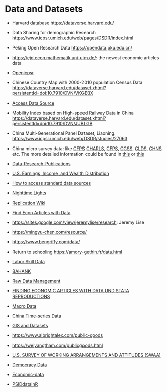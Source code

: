 # Data and Datasets

- Harvard database <https://dataverse.harvard.edu/>

- Data Sharing for demographic Research <https://www.icpsr.umich.edu/web/pages/DSDR/index.html>

- Peking Open Research Data <https://opendata.pku.edu.cn/>

- <https://ejd.econ.mathematik.uni-ulm.de/>: the newest economic articles data

- [Openicpsr](https://www.openicpsr.org/openicpsr/search/studies)

- Chinese Country Map with 2000-2010 population Census Data <https://dataverse.harvard.edu/dataset.xhtml?persistentId=doi:10.7910/DVN/VKGEBX>

- [Access Data Source](https://faculty.wcas.northwestern.edu/mdo738/teaching/datadoc1.pdf)

- Mobility Index based on High-speed Railway Data in China <https://dataverse.harvard.edu/dataset.xhtml?persistentId=doi:10.7910/DVN/JUBLGB>

- China Multi-Generational Panel Dataset, Liaoning. <https://www.icpsr.umich.edu/web/DSDR/studies/27063>

- China micro survey data: like [CFPS](http://www.isss.pku.edu.cn/cfps/en/index.htm) [CHARLS](http://charls.pku.edu.cn/), [CFPS](https://chfs.swufe.edu.cn/), [CGSS](http://cgss.ruc.edu.cn/), [CLDS](http://css.sysu.edu.cn/Data), [CHNS](https://www.cpc.unc.edu/projects/china/data) etc. The more detailed information could be found in [this](https://sites.google.com/view/leileitilburg/resources/data-in-china) or [this](https://mp.weixin.qq.com/s/GgmhZXyAeXpT-8iQf-uV0Q) 

- [Data-Research-Publications](https://github.com/ggallipoli/Data-Research-Publications)

- [U.S. Earnings, Income, and Wealth Distribution](https://sites.google.com/site/kuhnecon/home/us-inequality)

- [How to access standard data sources](https://www.sas.upenn.edu/~vr0j/oldteaching/econ8185-12/datadoc1.pdf)

- [Nighttime Lights](http://www.richard-bluhm.com/wp-content/uploads/2020/02/Lecture-5-Nighttime-Lights-Bluhm.pdf)

- [Replication Wiki](http://replication.uni-goettingen.de/wiki/index.php/Main_Page)

- [Find Econ Articles with Data](https://ejd.econ.mathematik.uni-ulm.de/)

- <https://sites.google.com/view/jeremylise/research>: Jeremy Lise

- <https://mingyu-chen.com/resource/>

- <https://www.bengriffy.com/data/>

- Return to schooling <https://amory-gethin.fr/data.html>

- [Labor Skill Data](https://docs.google.com/spreadsheets/d/17xjdGhUT_W5WeRf_AcVQmqiHfatQk92n/edit#gid=1489082038)

- [BAHANK](https://baseforhank.github.io/BASEtoolbox.jl/)

- [Raw Data Management](https://povertyaction.github.io/guides/cleaning/rawdatamanagement/)

- [FINDING ECONOMIC ARTICLES WITH DATA UND STATA REPRODUCTIONS](https://skranz.github.io/)

- [Macro Data](https://sites.google.com/site/medevecon/devecondata/macro#h.p_ID_859)

- [China Time-series Data](https://www.atlantafed.org/cqer/research/china-macroeconomy.aspx)

- [GIS and Datasets](http://binxie.weebly.com/resources.html) 

- <https://www.albrightalex.com/public-goods>

- <https://weiyangtham.com/publicgoods.html>

- [U.S. SURVEY OF WORKING ARRANGEMENTS AND ATTITUDES (SWAA)](https://wfhresearch.com/data/)

- [Democracy Data](https://xmarquez.github.io/democracyData/index.html)

- [Economic-data](https://github.com/letsgoexploring/economic-data)

- [PSIDdatainR](https://github.com/floswald/psidR)